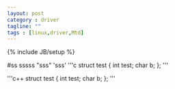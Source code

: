 ```yaml
---
layout: post
category : driver
tagline: ""
tags : [linux,driver,Mtd]
---
```

{% include JB/setup %}

#ss
sssss
"sss"
'sss'
'''c
struct test
{
  int test;
  char b;
};
'''

'''c++
struct test
{
  int test;
  char b;
};
'''